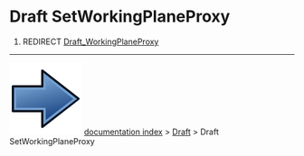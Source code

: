 # Draft SetWorkingPlaneProxy
1.  REDIRECT [Draft_WorkingPlaneProxy](Draft_WorkingPlaneProxy.md)



---
![](images/Button_right.svg) [documentation index](../README.md) > [Draft](Draft_Workbench.md) > Draft SetWorkingPlaneProxy
